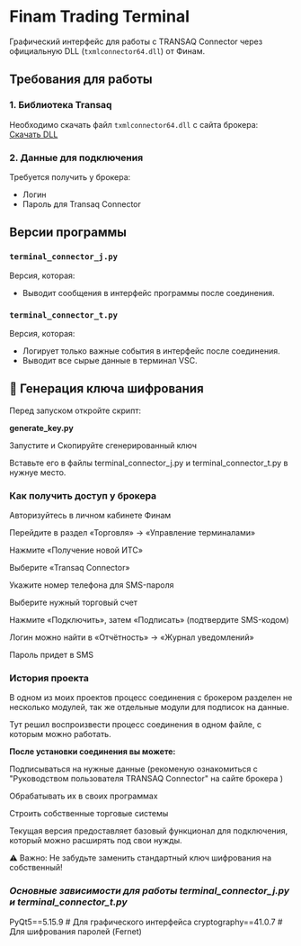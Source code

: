 # Finam Trading Terminal

Графический интерфейс для работы с TRANSAQ Connector через официальную DLL (`txmlconnector64.dll`) от Финам.

## Требования для работы

### 1. Библиотека Transaq
Необходимо скачать файл `txmlconnector64.dll` с сайта брокера:  
[Скачать DLL](https://www.finam.ru/howtotrade/soft/tconnector/)

### 2. Данные для подключения
Требуется получить у брокера:
- Логин
- Пароль для Transaq Connector

## Версии программы

### `terminal_connector_j.py` 
Версия, которая:
- Выводит сообщения в интерфейс программы после соединения.

### `terminal_connector_t.py`
Версия, которая:
- Логирует только важные события в интерфейс после соединения.
- Выводит все сырые данные в терминал VSC.

## 🔑 Генерация ключа шифрования

Перед запуском откройте скрипт:

**generate_key.py**

Запустите и Скопируйте сгенерированный ключ

Вставьте его в файлы terminal_connector_j.py и terminal_connector_t.py в нужнуе место.

### **Как получить доступ у брокера**
Авторизуйтесь в личном кабинете Финам

Перейдите в раздел «Торговля» → «Управление терминалами»

Нажмите «Получение новой ИТС»

Выберите «Transaq Connector»

Укажите номер телефона для SMS-пароля

Выберите нужный торговый счет

Нажмите «Подключить», затем «Подписать» (подтвердите SMS-кодом)

Логин можно найти в «Отчётность» → «Журнал уведомлений»

Пароль придет в SMS

### **История проекта**
 
В одном из моих проектов процесс соединения с брокером разделен не несколько модулей, так же отдельные модули для подписок на данные. 

Тут решил воспроизвести процесс соединения в одном файле, с которым можно работать.   

**После установки соединения вы можете:**

Подписываться на нужные данные (рекоменую ознакомиться с "Руководством пользователя TRANSAQ Connector" на сайте брокера )

Обрабатывать их в своих программах

Строить собственные торговые системы

Текущая версия предоставляет базовый функционал для подключения, который можно расширять под свои нужды.

⚠️ Важно: Не забудьте заменить стандартный ключ шифрования на собственный!

### *Основные зависимости для работы terminal_connector_j.py и terminal_connector_t.py*
PyQt5==5.15.9             # Для графического интерфейса
cryptography==41.0.7       # Для шифрования паролей (Fernet)
